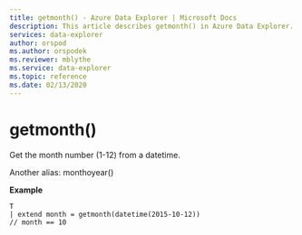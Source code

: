 ```yaml
---
title: getmonth() - Azure Data Explorer | Microsoft Docs
description: This article describes getmonth() in Azure Data Explorer.
services: data-explorer
author: orspod
ms.author: orspodek
ms.reviewer: mblythe
ms.service: data-explorer
ms.topic: reference
ms.date: 02/13/2020
---
```

# getmonth()

Get the month number (1-12) from a datetime.

Another alias: monthoyear()

**Example**

```kusto
T 
| extend month = getmonth(datetime(2015-10-12))
// month == 10
```